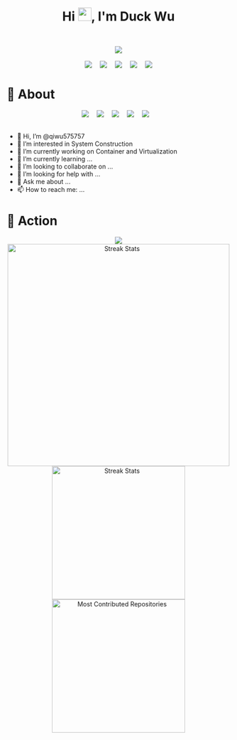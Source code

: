 <h1 align="center">Hi <img src="https://user-images.githubusercontent.com/74811131/205656275-fd61267f-69d6-4bae-ba7e-8dabb6a7b395.png" width="30px">, I'm Duck Wu</h1>
 <p align="center"><br/>
</p>

<!-- 敲代码的图片 -->

<div align="center" ><img order-radius="100px" src="https://user-images.githubusercontent.com/74811131/205656262-9da758f9-e8a0-46c7-badb-1bf53564cf02.gif"/></div>

<br>

<!-- 个人资料徽标 -->                                                                                                                                                                                                                                                                                                                                                                                                                                                                                                                                                                                                                                                                                                                                                                                                                                                                                                                                                                                                                                                                                                                                                                                                                                                    

<div align="center">
  <a href="https://qiwu575757.github.io"><img src="https://img.shields.io/badge/website-%E4%B8%AA%E4%BA%BA%E7%BD%91%E7%AB%99-blue"></a>&emsp;
  <a href="https://blog.csdn.net/qq_45829904?spm=1000.2115.3001.5343"><img src="https://img.shields.io/badge/CSDN-%E5%8D%9A%E5%AE%A2-c32136"></a>&emsp;
  <a href="https://space.bilibili.com/489017814?spm_id_from=333.1007.0.0"><img src="https://img.shields.io/badge/bilibili-B%E7%AB%99-ff69b4"></a>&emsp;
  <a href="https://https://www.zhihu.com/people/zhi-hu-zhe-ye-59-45-57"><img src="https://img.shields.io/badge/zhihu-%E7%9F%A5%E4%B9%8E-blue"></a>&emsp;
   <img src="https://visitor-badge.glitch.me/badge?page_id=qiwu575757" /></div>



#  🙋 About



<div align="center">
<img src="https://img.shields.io/badge/c-%2300599C.svg?style=flat-square&logo=c&logoColor=white" />&emsp;
<img src="https://img.shields.io/badge/-C++-00599C?style=flat-square&logo=c" />&emsp;
<img src="https://img.shields.io/badge/Rust-%23239120.svg?style=flat-square&logo=rust&logoColor=white" />&emsp;
<img src="https://img.shields.io/badge/-Python-pink?style=flat-square&logo=Python" />&emsp;
<img src="https://img.shields.io/badge/-java-yellow?style=flat-square&logo=java" />&emsp;
</div>


<br>

- 👋 Hi, I’m @qiwu575757
- 👀 I’m interested in System Construction
- 🔭 I’m currently working on Container and Virtualization
- 🌱 I’m currently learning ...
- 👯 I’m looking to collaborate on ...
- 🤔 I’m looking for help with ...
- 💬 Ask me about ...
- 📫 How to reach me: ...


# 🚀 Action 



<div align="center"><img src="https://github-readme-stats.vercel.app/api?username=qiwu575757&theme=tokyonight&hide_border=true&show_icons=true&hide_title=true" /></div>

<div align="center"><img src="https://github-readme-streak-stats.herokuapp.com/?user=qiwu575757&theme=dark&hide_border=true" alt="Streak Stats" width="500" /></div>



<div align="center">
<div style="width: fit-content; margin-left: auto; margin-right: auto;">
<img src="https://api.githubtrends.io/user/svg/qiwu575757/langs?time_range=one_year&use_percent=True&include_private=True&loc_metric=changed&theme=dark" alt="Streak Stats" width="300"/>
<img src="https://api.githubtrends.io/user/svg/qiwu575757/repos?time_range=one_year&include_private=True&loc_metric=changed&theme=dark" alt="Most Contributed Repositories" width="300" />
    </div></div>




